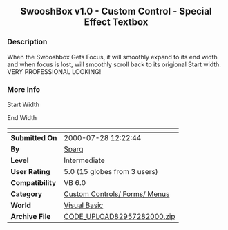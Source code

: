 ﻿<div align="center">

## SwooshBox v1\.0 \- Custom Control \- Special Effect Textbox


</div>

### Description

When the Swooshbox Gets Focus, it will smoothly expand to its end width and when focus is lost, will smoothly scroll back to its origional Start width. VERY PROFESSIONAL LOOKING!
 
### More Info
 
Start Width

End Width


<span>             |<span>
---                |---
**Submitted On**   |2000-07-28 12:22:44
**By**             |[Sparq](https://github.com/Planet-Source-Code/PSCIndex/blob/master/ByAuthor/sparq.md)
**Level**          |Intermediate
**User Rating**    |5.0 (15 globes from 3 users)
**Compatibility**  |VB 6\.0
**Category**       |[Custom Controls/ Forms/  Menus](https://github.com/Planet-Source-Code/PSCIndex/blob/master/ByCategory/custom-controls-forms-menus__1-4.md)
**World**          |[Visual Basic](https://github.com/Planet-Source-Code/PSCIndex/blob/master/ByWorld/visual-basic.md)
**Archive File**   |[CODE\_UPLOAD82957282000\.zip](https://github.com/Planet-Source-Code/sparq-swooshbox-v1-0-custom-control-special-effect-textbox__1-10158/archive/master.zip)








